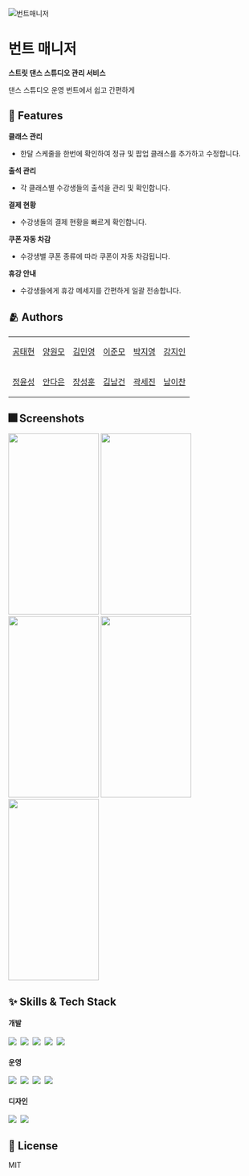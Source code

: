 ![번트매니저](https://user-images.githubusercontent.com/57349859/206924319-cd89675e-473d-480e-b1f3-0298c8be6339.png)

# 번트 매니저

**스트릿 댄스 스튜디오 관리 서비스**

댄스 스튜디오 운영 번트에서 쉽고 간편하게

## :pushpin: Features

**클래스 관리**
- 한달 스케줄을 한번에 확인하여 정규 및 팝업 클래스를 추가하고 수정합니다.

**출석 관리**
- 각 클래스별 수강생들의 출석을 관리 및 확인합니다.

**결제 현황**
- 수강생들의 결제 현황을 빠르게 확인합니다.

**쿠폰 자동 차감**
- 수강생별 쿠폰 종류에 따라 쿠폰이 자동 차감됩니다.

**휴강 안내**
- 수강생들에게 휴강 메세지를 간편하게 일괄 전송합니다.

## :people_hugging: Authors

<table>
  <tr height="60px">
  <td align="center">
      <a href="https://github.com/">공태현</a>
    </td>
  <td align="center">
    <a href="https://github.com/">양원모</a>
  </td>
  <td align="center">
    <a href="https://github.com/">김민영</a>
  </td>
  <td align="center">
    <a href="https://github.com/">이준모</a>
  </td>
  <td align="center">
    <a href="https://github.com/">박지영</a>
  </td>
  <td align="center">
    <a href="https://github.com/">강지인</a>
  </td>
  </tr>
    <tr height="60px">
  <td align="center">
      <a href="https://github.com/">정윤성</a>
    </td>
  <td align="center">
    <a href="https://github.com/">안다은</a>
  </td>
  <td align="center">
    <a href="https://github.com/">장성훈</a>
  </td>
  <td align="center">
    <a href="https://github.com/">김남건</a>
  </td>
  <td align="center">
    <a href="https://github.com/">곽세진</a>
  </td>
  <td align="center">
    <a href="https://github.com/">남이찬</a>
  </td>
  </tr>
</table>


## :fireworks: Screenshots

<p>
  <img src="https://user-images.githubusercontent.com/57349859/206924575-c51e926e-863c-40e1-a404-9094a77ada51.png" height="360" width="180">
  <img src="https://user-images.githubusercontent.com/57349859/206924578-0a10ca54-1064-4d80-a2ec-e4308e8d039f.png" height="360" width="180">
  <img src="https://user-images.githubusercontent.com/57349859/206924582-dc565db2-4b03-45b3-b935-609ea9d81390.png" height="360" width="180">
  <img src="https://user-images.githubusercontent.com/57349859/206924583-f4deaf89-5881-4b9f-9d5b-3e789dd149d3.png" height="360" width="180">
  <img src="https://user-images.githubusercontent.com/57349859/206924585-c613b079-012b-425c-9218-ca704df8c39a.png" height="360" width="180">
</p>



## :sparkles: Skills & Tech Stack

<p>
  <h4>개발</h4>
    <span>
      <img src="https://img.shields.io/badge/Swift-F05138?style=flat-square&logo=swift&logoColor=white"/>&nbsp 
      <img src="https://img.shields.io/badge/SwiftUI-0061b7?style=flat-square&logo=swift&logoColor=white"/>&nbsp 
      <img src="https://img.shields.io/badge/Firebase-ffffff?style=flat-square&logo=Firebase&logoColor=#FFCA28"/>&nbsp
      <img src="https://img.shields.io/badge/KakaoTalk API-ffffff?style=flat-square&logo=KakaoTalk&logoColor=#FFCD00"/>&nbsp
      <img src="https://img.shields.io/badge/Xcode 14.0.0-1e91dc?style=flat-square&logo=xcode&logoColor=white"/>&nbsp
    </span>
  <br/>
  <h4>운영</h4>
    <span>
      <img src="https://img.shields.io/badge/Notion-ffffff?style=flat-square&logo=notion&logoColor=black"/>&nbsp
      <img src="https://img.shields.io/badge/Slack-000000?style=flat-square&logo=Slack&logoColor=#4A154B"/>&nbsp
      <img src="https://img.shields.io/badge/Miro-f7c92d?style=flat-square&logo=miro&logoColor=050035"/>&nbsp
      <img src="https://img.shields.io/badge/Github-000000?style=flat-square&logo=github&logoColor=white"/>&nbsp
    </span>
  <h4>디자인</h4>
    <span>
    <img src="https://img.shields.io/badge/Figma-000000?style=flat-square&logo=Figma&logoColor=#F24E1E"/>&nbsp
    <img src="https://img.shields.io/badge/Illustrator-000000?style=flat-square&logo=Adobe Illustrator&logoColor=#FF9A00"/>&nbsp
    </span>
</p>

## :lock_with_ink_pen: License
MIT
